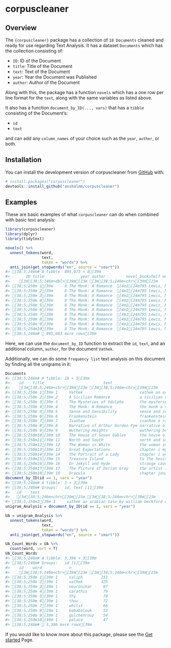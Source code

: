 
<!-- README.md is generated from README.Rmd. Please edit that file -->

# corpuscleaner

<!-- badges: start -->
<!-- badges: end -->

## Overview

The `{corpuscleaner}` package has a collection of `18 Documents` cleaned
and ready for use regarding Text Analysis. It has a dataset `Documents`
which has the collection consisting of:

- `ID`: ID of the Document
- `title`: Title of the Document
- `text`: Text of the Document
- `year`: Year the Document was Published
- `author`: Author of the Document

Along with this, the package has a function `novels` which has a one row
per line format for the `text`, along with the same variables as listed
above.

It also has a function `document_by_ID(..., vars)` that has a `tibble`
consisting of the Document’s:

- `id`
- `text`

and can add any `column_names` of your choice such as the `year`,
`author`, or both.

## Installation

You can install the development version of corpuscleaner from
[GitHub](https://github.com/) with:

``` r
# install.packages("corpuscleaner")
devtools::install_github("anshalmm/corpuscleaner")
```

## Examples

These are basic examples of what `corpuscleaner` can do when combined
with basic text analysis:

``` r
library(corpuscleaner)
library(dplyr)
library(tidytext)

novels() %>%
  unnest_tokens(word, 
                text, 
                token = "words") %>%
  anti_join(get_stopwords("en", source = "smart"))
#> [38;5;246m# A tibble: 895,673 × 6[39m
#>       ID title                year author         novel_bookshelf word     
#>    [3m[38;5;246m<dbl>[39m[23m [3m[38;5;246m<chr>[39m[23m               [3m[38;5;246m<dbl>[39m[23m [3m[38;5;246m<chr>[39m[23m          [3m[38;5;246m<chr>[39m[23m           [3m[38;5;246m<chr>[39m[23m    
#> [38;5;250m 1[39m     8 The Monk: A Romance  [4m1[24m795 Lewis, Matthew Gothic Fiction  monk     
#> [38;5;250m 2[39m     8 The Monk: A Romance  [4m1[24m795 Lewis, Matthew Gothic Fiction  romance  
#> [38;5;250m 3[39m     8 The Monk: A Romance  [4m1[24m795 Lewis, Matthew Gothic Fiction  matthew  
#> [38;5;250m 4[39m     8 The Monk: A Romance  [4m1[24m795 Lewis, Matthew Gothic Fiction  lewis    
#> [38;5;250m 5[39m     8 The Monk: A Romance  [4m1[24m795 Lewis, Matthew Gothic Fiction  somnia   
#> [38;5;250m 6[39m     8 The Monk: A Romance  [4m1[24m795 Lewis, Matthew Gothic Fiction  terrores 
#> [38;5;250m 7[39m     8 The Monk: A Romance  [4m1[24m795 Lewis, Matthew Gothic Fiction  magicos  
#> [38;5;250m 8[39m     8 The Monk: A Romance  [4m1[24m795 Lewis, Matthew Gothic Fiction  miracula 
#> [38;5;250m 9[39m     8 The Monk: A Romance  [4m1[24m795 Lewis, Matthew Gothic Fiction  sagas    
#> [38;5;250m10[39m     8 The Monk: A Romance  [4m1[24m795 Lewis, Matthew Gothic Fiction  nocturnos
#> [38;5;246m# ℹ 895,663 more rows[39m
```

Here, we can use the `document_by_ID` function to extract the `id`,
`text`, and an additional column, `author`, for the document `Vathek`.

Additionally, we can do some `frequency list` text analysis on this
document by finding all the unigrams in it:

``` r
Documents
#> [38;5;246m# A tibble: 18 × 5[39m
#>    id    title                          text                        year  author
#>    [3m[38;5;246m<chr>[39m[23m [3m[38;5;246m<chr>[39m[23m                          [3m[38;5;246m<chr>[39m[23m                       [3m[38;5;246m<chr>[39m[23m [3m[38;5;246m<chr>[39m[23m 
#> [38;5;250m 1[39m 1     Vathek                         vathek an arabian tale by … 1786  Beckf…
#> [38;5;250m 2[39m 2     A Sicilian Romance             a sicilian romance by ann … 1790  Radcl…
#> [38;5;250m 3[39m 3     The Mysteries of Udulpho       the mysteries of udolpho a… 1794  Radcl…
#> [38;5;250m 4[39m 4     The Monk: A Romance            the monk a romance by matt… 1795  Lewis…
#> [38;5;250m 5[39m 5     Sense and Sensibility          sense and sensibility by j… 1811  Auste…
#> [38;5;250m 6[39m 6     Frankenstein                   frankenstein or the modern… 1818  Shell…
#> [38;5;250m 7[39m 7     Ivanhoe                        ivanhoe a romance by sir w… 1820  Scott…
#> [38;5;250m 8[39m 8     Narrative of Arthur Gordon Pym narrative of a gordon pym … 1838  Poe, …
#> [38;5;250m 9[39m 9     Wuthering Heights              wuthering heights chapter … 1847  Bront…
#> [38;5;250m10[39m 10    The House of Seven Gables      the house of the seven gab… 1851  Hawth…
#> [38;5;250m11[39m 11    North and South                north and south by elizabe… 1854  Gaske…
#> [38;5;250m12[39m 12    The Woman in White             the woman in white by wilk… 1860  Colli…
#> [38;5;250m13[39m 13    Great Expectations             chapter i my father s fami… 1861  Dicke…
#> [38;5;250m14[39m 14    The Portrait of a Lady         chapter i under certain ci… 1881  James…
#> [38;5;250m15[39m 15    Treasure Island                to the hesitating purchase… 1882  Steve…
#> [38;5;250m16[39m 16    Dr Jekyll and Hyde             strange case of dr jekyll … 1886  Steve…
#> [38;5;250m17[39m 17    The Picture of Dorian Gray     the artist is the creator … 1890  Wilde…
#> [38;5;250m18[39m 18    Dracula                        chapter jonathan harker s … 1897  Stoke…
document_by_ID(id == 1, vars = "year")
#> [38;5;246m# A tibble: 1 × 3[39m
#> [38;5;246m# Groups:   id, text [1][39m
#>   id    text                                                               year 
#>   [3m[38;5;246m<chr>[39m[23m [3m[38;5;246m<chr>[39m[23m                                                              [3m[38;5;246m<chr>[39m[23m
#> [38;5;250m1[39m 1     vathek an arabian tale by william beckford esq p vathek vathek ni… 1786
unigram_Analysis = document_by_ID(id == 1, vars = "year")

UA = unigram_Analysis %>%
  unnest_tokens(word, 
                text, 
                token = "words") %>%
  anti_join(get_stopwords("en", source = "smart")) 

UA_Count_Words = UA %>%
  count(word, sort = T)
UA_Count_Words
#> [38;5;246m# A tibble: 5,396 × 3[39m
#> [38;5;246m# Groups:   id [1][39m
#>    id    word            n
#>    [3m[38;5;246m<chr>[39m[23m [3m[38;5;246m<chr>[39m[23m       [3m[38;5;246m<int>[39m[23m
#> [38;5;250m 1[39m 1     caliph        151
#> [38;5;250m 2[39m 1     vathek        125
#> [38;5;250m 3[39m 1     nouronihar     87
#> [38;5;250m 4[39m 1     carathis       79
#> [38;5;250m 5[39m 1     thy            78
#> [38;5;250m 6[39m 1     thou           72
#> [38;5;250m 7[39m 1     whilst         66
#> [38;5;250m 8[39m 1     bababalouk     55
#> [38;5;250m 9[39m 1     gulchenrouz    54
#> [38;5;250m10[39m 1     palace         47
#> [38;5;246m# ℹ 5,386 more rows[39m
```

If you would like to know more about this package, please see the [Get
started](https://anshalmm.github.io/corpuscleaner/articles/corpuscleaner.html)
Page.
